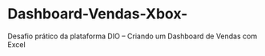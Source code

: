 # Dashboard-Vendas-Xbox-
 Desafio prático da plataforma  DIO – Criando um Dashboard de Vendas com Excel  
